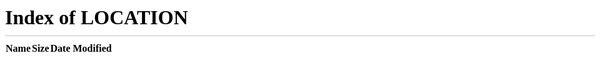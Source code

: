 ```yaml
---
permalink: /404.html
title: Error
---
```

<html>
<body>
<meta http-equiv="refresh" content="0;url=/" />
Error
</body>
</html>
